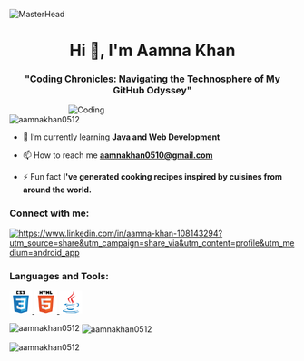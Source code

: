 ![MasterHead](https://gifdb.com/images/high/coding-skills-loading-dk68v8z0hevjpuiv.gif)

<h1 align="center">Hi 👋, I'm Aamna Khan</h1>
<h3 align="center">"Coding Chronicles: Navigating the Technosphere of My GitHub Odyssey"</h3>
<img align="right" alt="Coding" width="400" src=“https://user-images.githubusercontent.com/74038190/236119160-976a0405-caa7-470c-9356-16d43402ea0a.gif”>

<p align="left"> <img src="https://komarev.com/ghpvc/?username=aamnakhan0512&label=Profile%20views&color=0e75b6&style=flat" alt="aamnakhan0512" /> </p>

- 🌱 I’m currently learning **Java and Web Development**

- 📫 How to reach me **aamnakhan0510@gmail.com**

- ⚡ Fun fact **I've generated cooking recipes inspired by cuisines from around the world.**

<h3 align="left">Connect with me:</h3>
<p align="left">
<a href="https://linkedin.com/in/https://www.linkedin.com/in/aamna-khan-108143294?utm_source=share&utm_campaign=share_via&utm_content=profile&utm_medium=android_app" target="blank"><img align="center" src="https://raw.githubusercontent.com/rahuldkjain/github-profile-readme-generator/master/src/images/icons/Social/linked-in-alt.svg" alt="https://www.linkedin.com/in/aamna-khan-108143294?utm_source=share&utm_campaign=share_via&utm_content=profile&utm_medium=android_app" height="30" width="40" /></a>
</p>

<h3 align="left">Languages and Tools:</h3>
<p align="left"> <a href="https://www.w3schools.com/css/" target="_blank" rel="noreferrer"> <img src="https://raw.githubusercontent.com/devicons/devicon/master/icons/css3/css3-original-wordmark.svg" alt="css3" width="40" height="40"/> </a> <a href="https://www.w3.org/html/" target="_blank" rel="noreferrer"> <img src="https://raw.githubusercontent.com/devicons/devicon/master/icons/html5/html5-original-wordmark.svg" alt="html5" width="40" height="40"/> </a> <a href="https://www.java.com" target="_blank" rel="noreferrer"> <img src="https://raw.githubusercontent.com/devicons/devicon/master/icons/java/java-original.svg" alt="java" width="40" height="40"/> </a> </p>

<p><img align="left" src="https://github-readme-stats.vercel.app/api/top-langs?username=aamnakhan0512&show_icons=true&locale=en&layout=compact" alt="aamnakhan0512" /></p>

<p>&nbsp;<img align="center" src="https://github-readme-stats.vercel.app/api?username=aamnakhan0512&show_icons=true&locale=en" alt="aamnakhan0512" /></p>

<p><img align="center" src="https://github-readme-streak-stats.herokuapp.com/?user=aamnakhan0512&" alt="aamnakhan0512" /></p>
